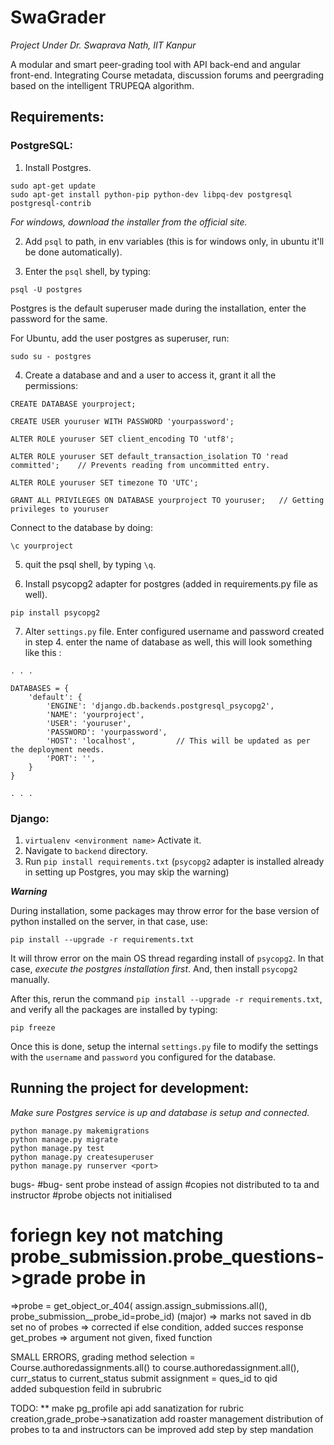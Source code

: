 # SwaGrader
*Project Under Dr. Swaprava Nath, IIT Kanpur*

A modular and smart peer-grading tool with API back-end and angular front-end. Integrating Course metadata, discussion forums and peergrading based on the intelligent TRUPEQA algorithm.

## Requirements:

### PostgreSQL:

1. Install Postgres.
```
sudo apt-get update
sudo apt-get install python-pip python-dev libpq-dev postgresql postgresql-contrib

```

_For windows, download the installer from the official site._

2. Add `psql` to path, in env variables (this is for windows only, in ubuntu it'll be done automatically).

3. Enter the `psql` shell, by typing:

`psql -U postgres` 

Postgres is the default superuser made during the installation, enter the password for the same. 

For Ubuntu, add the user postgres as superuser, run:

`sudo su - postgres`

4. Create a database and and a user to access it, grant it all the permissions:

```
CREATE DATABASE yourproject;

CREATE USER youruser WITH PASSWORD 'yourpassword';

ALTER ROLE youruser SET client_encoding TO 'utf8';

ALTER ROLE youruser SET default_transaction_isolation TO 'read committed';    // Prevents reading from uncommitted entry.

ALTER ROLE youruser SET timezone TO 'UTC';

GRANT ALL PRIVILEGES ON DATABASE yourproject TO youruser;   // Getting privileges to youruser
```

Connect to the database by doing:

`\c yourproject`

5. quit the psql shell, by typing `\q`.

6. Install psycopg2 adapter for postgres (added in requirements.py file as well).

`pip install psycopg2`

7. Alter `settings.py` file. Enter configured username and password created in step 4. enter the name of database as well, this will look something like this :

```
. . .

DATABASES = {
    'default': {
        'ENGINE': 'django.db.backends.postgresql_psycopg2',
        'NAME': 'yourproject',
        'USER': 'youruser',
        'PASSWORD': 'yourpassword',
        'HOST': 'localhost',         // This will be updated as per the deployment needs.
        'PORT': '',
    }
}

. . .
```

### Django:

1. `virtualenv <environment name>` Activate it.
2.  Navigate to `backend` directory. 
3.  Run `pip install requirements.txt` (`psycopg2` adapter is installed already in setting up Postgres, you may skip the warning)

**_Warning_**

During installation, some packages may throw error for the base version of python installed on the server, in that case, use:

`pip install --upgrade -r requirements.txt`

It will throw error on the main OS thread regarding install of `psycopg2`. In that case, *execute the postgres installation first*. And, then install `psycopg2` manually.

After this, rerun the command `pip install --upgrade -r requirements.txt`, and verify all the packages are installed by typing:

`pip freeze`

Once this is done, setup the internal `settings.py` file to modify the settings with the `username` and `password` you configured for the database.

## Running the project for development:

_Make sure Postgres service is up and database is setup and connected._

```
python manage.py makemigrations
python manage.py migrate
python manage.py test
python manage.py createsuperuser
python manage.py runserver <port>

```
bugs-
#bug- sent probe instead of assign
#copies not distributed to ta and instructor
#probe objects not initialised
# foriegn key not matching   probe_submission.probe_questions->grade probe in
=>probe = get_object_or_404(
        assign.assign_submissions.all(), probe_submission__probe_id=probe_id)  (major)
=> marks not saved in db
set no of probes => corrected if else condition, added succes response
get_probes => argument not given, fixed function

SMALL ERRORS, 
grading method selection = Course.authoredassignments.all() to  course.authoredassignment.all(), curr_status to current_status
submit assignment = ques_id to qid  
added subquestion feild in subrubric



TODO:
** make pg_profile api
 add sanatization for rubric creation,grade_probe->sanatization
add roaster management
distribution of probes to ta and instructors can be improved
add step by step mandation


